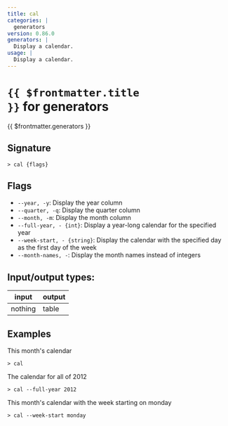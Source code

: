 ```yaml
---
title: cal
categories: |
  generators
version: 0.86.0
generators: |
  Display a calendar.
usage: |
  Display a calendar.
---
```

<!-- This file is automatically generated. Please edit the command in https://github.com/nushell/nushell instead. -->

# <code>{{ $frontmatter.title }}</code> for generators

<div class='command-title'>{{ $frontmatter.generators }}</div>

## Signature

```> cal {flags} ```

## Flags

 -  `--year, -y`: Display the year column
 -  `--quarter, -q`: Display the quarter column
 -  `--month, -m`: Display the month column
 -  `--full-year, - {int}`: Display a year-long calendar for the specified year
 -  `--week-start, - {string}`: Display the calendar with the specified day as the first day of the week
 -  `--month-names, -`: Display the month names instead of integers


## Input/output types:

| input   | output |
| ------- | ------ |
| nothing | table  |

## Examples

This month's calendar
```nu
> cal

```

The calendar for all of 2012
```nu
> cal --full-year 2012

```

This month's calendar with the week starting on monday
```nu
> cal --week-start monday

```
